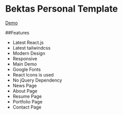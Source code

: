 # Bektas Personal Template


[Demo](https://emrebkts.github.io/bektas-personal-template "Demo")

##Features

- Latest React.js
- Latest tailwindcss
- Modern Design
- Responsive
- Main Demo
- Google Fonts
- React Icons is used
- No jQuery Dependency
- News Page
- About Page
- Resume Page
- Portfolio Page
- Contact Page

